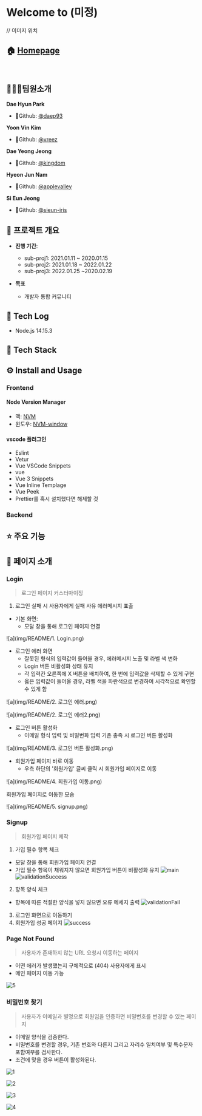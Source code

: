 # Welcome to (미정)

// 이미지 위치 
## 🏠 [Homepage]()

<br>

## 👨‍👩‍👦팀원소개

**Dae Hyun Park**

- 🥪Github: [@daep93](https://github.com/daep93)

**Yoon Vin Kim**

- 🥨Github: [@vreez](https://github.com/vreez)

**Dae Yeong Jeong**

- 🥠Github: [@kingdom](https://github.com/kingdom)

**Hyeon Jun Nam**

- 🧀Github: [@applevalley](https://github.com/applevalley) 

**Si Eun Jeong**

- 🍤Github: [@sieun-iris](https://github.com/sieun-iris)



## 📆 프로젝트 개요

- **진행 기간**: 
	- sub-proj1: 2021.01.11 ~ 2020.01.15
	- sub-proj2: 2021.01.18 ~ 2022.01.22
	- sub-proj3: 2022.01.25 ~2020.02.19

- **목표**
  - 개발자 통합 커뮤니티 
  
## 📒 Tech Log
- Node.js 14.15.3
## 🔧 Tech Stack


## ⚙️ Install and Usage

### Frontend
#### Node Version Manager
- 맥: [NVM](https://github.com/joshua1988/vue-til-server#nvm-%EC%84%A4%EC%B9%98-%EB%B0%8F-%EB%B2%84%EC%A0%84-%EB%B3%80%EA%B2%BD-%EB%B0%A9%EB%B2%95)
- 윈도우: [NVM-window](http://hong.adfeel.info/backend/nodejs/window%EC%97%90%EC%84%9C-nvmnode-version-manager-%EC%82%AC%EC%9A%A9%ED%95%98%EA%B8%B0/)
#### vscode 플러그인
- Eslint
- Vetur
- Vue VSCode Snippets
- vue
- Vue 3 Snippets
- Vue Inline Templage
- Vue Peek
- Prettier를 혹시 설치했다면 해제할 것

### Backend

## ⭐️ 주요 기능
## 👀 페이지 소개
### Login

> 로그인 페이지 커스터마이징

1. 로그인 실패 시 사용자에게 실패 사유 에러메시지 표출

- 기본 화면: 
  - 모달 창을 통해 로그인 페이지 연결

![a](img/README/1. Login.png)



- 로그인 에러 화면
  - 잘못된 형식의 입력값이 들어올 경우, 에러메시지 노출 및 라벨 색 변화
  - Login 버튼 비활성화 상태 유지
  - 각 입력칸 오른쪽에 X 버튼을 배치하여, 한 번에 입력값을 삭제할 수 있게 구현
  - 옳은 입력값이 들어올 경우, 라벨 색을 파란색으로 변경하여 시각적으로 확인할 수 있게 함

![a](img/README/2. 로그인 에러.png)

![a](img/README/2. 로그인 에러2.png)



- 로그인 버튼 활성화
  - 이메일 형식 입력 및 비밀번화 입력 기존 충족 시 로그인 버튼 활성화

![a](img/README/3. 로그인 버튼 활성화.png)



- 회원가입 페이지 바로 이동
  - 우측 하단의 '회원가입' 글씨 클릭 시 회원가입 페이지로 이동

![a](img/README/4. 회원가입 이동.png)

회원가입 페이지로 이동한 모습

![a](img/README/5. signup.png)


### Signup

> 회원가입 페이지 제작

1. 가입 필수 항목 체크

  - 모달 창을 통해 회원가입 페이지 연결
  - 가입 필수 항목이 채워지지 않으면 회원가입 버튼이 비활성화 유지
![main](img/README/signupMain.PNG)
![validationSuccess](img/README/signupActive.PNG)

2. 항목 양식 체크
  - 항목에 따른 적절한 양식을 넣지 않으면 오류 메세지 출력
![validationFail](img/README/signupValidation.PNG)

3. 로그인 화면으로 이동하기
4. 회원가입 성공 페이지
![success](img/README/signupSuccess.PNG)
### Page Not Found

> 사용자가 존재하지 않는 URL 요청시 이동하는 페이지

- 어떤 에러가 발생했는지 구체적으로 (404) 사용자에게 표시
- 메인 페이지 이동 가능

![5](img/README/5.PNG)

### 

### 비밀번호 찾기 

> 사용자가 이메일과 별명으로 회원임을 인증하면 비밀번호를 변경할 수 있는 페이지

- 이메일 양식을 검증한다.
- 비밀번호를 변경할 경우, 기존 번호와 다른지 그리고 자리수 일치여부 및 특수문자 포함여부를 검사한다.
- 조건에 맞을 경우 버튼이 활성화된다.

![1](img/README/1.PNG)

![2](img/README/2.PNG)

![3](img/README/3.PNG)

![4](img/README/4.PNG)